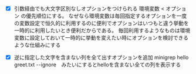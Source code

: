 - [x] 引数経由でも大文字区別なしオプションをつけられる
環境変数 < オプション の優先順位にする。
なぜなら環境変数は毎回指定するオプションを一度の変数設定で恒久的に利用するのに便利でオプションはいつもと違う挙動を一時的に利用したいとき便利だからである。
毎回利用するようなものは環境変数に設定しておいて一時的に挙動を変えたい時にオプションを検討できるような仕組みにする

- [x] 逆に指定した文字を含まない列を全て出すオプションを追加
minigrep hello greet.txt --ignore　みたいにするとhelloを含まない全ての列を表示する

